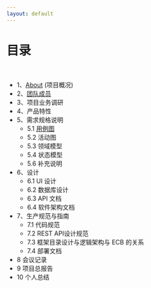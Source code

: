 ```yaml
---
layout: default
---
```


# [](#TOC)目录

&nbsp;&nbsp; 

* 1、[About](01-about) (项目概况)
* 2、[团队成员](02-TeamMember/Readme.md)
* 3、项目业务调研
* 4、产品特性
* 5、需求规格说明
    - 5.1 [用例图](05-Requirement/usecase_diagram.md)
    - 5.2 活动图
    - 5.3 领域模型
    - 5.4 状态模型
    - 5.6 补充说明
* 6、设计
    - 6.1 UI 设计
    - 6.2 数据库设计
    - 6.3 API 文档
    - 6.4 软件架构文档
* 7、生产规范与指南
    - 7.1 代码规范
    - 7.2 REST API设计规范
    - 7.3 框架目录设计与逻辑架构与 ECB 的关系
    - 7.4 部署文档
* 8 会议记录
* 9 项目总报告
* 10 个人总结
